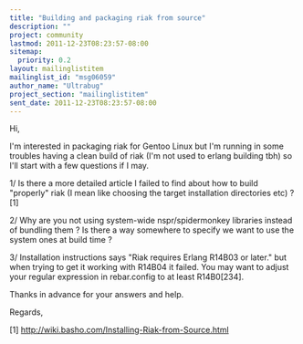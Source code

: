 ```yaml
---
title: "Building and packaging riak from source"
description: ""
project: community
lastmod: 2011-12-23T08:23:57-08:00
sitemap:
  priority: 0.2
layout: mailinglistitem
mailinglist_id: "msg06059"
author_name: "Ultrabug"
project_section: "mailinglistitem"
sent_date: 2011-12-23T08:23:57-08:00
---
```



Hi,

I'm interested in packaging riak for Gentoo Linux but I'm running in
some troubles having a clean build of riak (I'm not used to erlang
building tbh) so I'll start with a few questions if I may.

1/ Is there a more detailed article I failed to find about how to build
"properly" riak (I mean like choosing the target installation
directories etc) ? [1]

2/ Why are you not using system-wide nspr/spidermonkey libraries instead
of bundling them ? Is there a way somewhere to specify we want to use
the system ones at build time ?

3/ Installation instructions says "Riak requires Erlang R14B03 or
later." but when trying to get it working with R14B04 it failed. You may
want to adjust your regular expression in rebar.config to at least
R14B0[234].

Thanks in advance for your answers and help.

Regards,

[1] http://wiki.basho.com/Installing-Riak-from-Source.html

